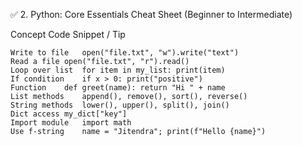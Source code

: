 ✅ 2. Python: Core Essentials Cheat Sheet (Beginner to Intermediate)

Concept	Code Snippet / Tip
```
Write to file	open("file.txt", "w").write("text")
Read a file	open("file.txt", "r").read()
Loop over list	for item in my_list: print(item)
If condition	if x > 0: print("positive")
Function	def greet(name): return "Hi " + name
List methods	append(), remove(), sort(), reverse()
String methods	lower(), upper(), split(), join()
Dict access	my_dict["key"]
Import module	import math
Use f-string	name = "Jitendra"; print(f"Hello {name}")

```
